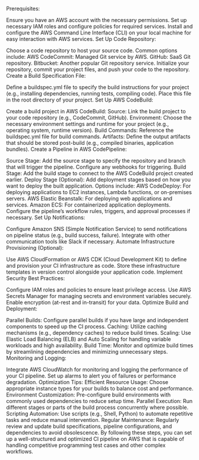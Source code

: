 Prerequisites:

Ensure you have an AWS account with the necessary permissions.
Set up necessary IAM roles and configure policies for required services.
Install and configure the AWS Command Line Interface (CLI) on your local machine for easy interaction with AWS services.
Set Up Code Repository:

Choose a code repository to host your source code. Common options include:
AWS CodeCommit: Managed Git service by AWS.
GitHub: SaaS Git repository.
Bitbucket: Another popular Git repository service.
Initialize your repository, commit your project files, and push your code to the repository.
Create a Build Specification File:

Define a buildspec.yml file to specify the build instructions for your project (e.g., installing dependencies, running tests, compiling code).
Place this file in the root directory of your project.
Set Up AWS CodeBuild:

Create a build project in AWS CodeBuild:
Source: Link the build project to your code repository (e.g., CodeCommit, GitHub).
Environment: Choose the necessary environment settings and runtime for your project (e.g., operating system, runtime version).
Build Commands: Reference the buildspec.yml file for build commands.
Artifacts: Define the output artifacts that should be stored post-build (e.g., compiled binaries, application bundles).
Create a Pipeline in AWS CodePipeline:

Source Stage: Add the source stage to specify the repository and branch that will trigger the pipeline. Configure any webhooks for triggering.
Build Stage: Add the build stage to connect to the AWS CodeBuild project created earlier.
Deploy Stage (Optional): Add deployment stages based on how you want to deploy the built application. Options include:
AWS CodeDeploy: For deploying applications to EC2 instances, Lambda functions, or on-premises servers.
AWS Elastic Beanstalk: For deploying web applications and services.
Amazon ECS: For containerized application deployments.
Configure the pipeline’s workflow rules, triggers, and approval processes if necessary.
Set Up Notifications:

Configure Amazon SNS (Simple Notification Service) to send notifications on pipeline status (e.g., build success, failure).
Integrate with other communication tools like Slack if necessary.
Automate Infrastructure Provisioning (Optional):

Use AWS CloudFormation or AWS CDK (Cloud Development Kit) to define and provision your CI infrastructure as code.
Store these infrastructure templates in version control alongside your application code.
Implement Security Best Practices:

Configure IAM roles and policies to ensure least privilege access.
Use AWS Secrets Manager for managing secrets and environment variables securely.
Enable encryption (at-rest and in-transit) for your data.
Optimize Build and Deployment:

Parallel Builds: Configure parallel builds if you have large and independent components to speed up the CI process.
Caching: Utilize caching mechanisms (e.g., dependency caches) to reduce build times.
Scaling: Use Elastic Load Balancing (ELB) and Auto Scaling for handling variable workloads and high availability.
Build Time: Monitor and optimize build times by streamlining dependencies and minimizing unnecessary steps.
Monitoring and Logging:

Integrate AWS CloudWatch for monitoring and logging the performance of your CI pipeline.
Set up alarms to alert you of failures or performance degradation.
Optimization Tips:
Efficient Resource Usage: Choose appropriate instance types for your builds to balance cost and performance.
Environment Customization: Pre-configure build environments with commonly used dependencies to reduce setup time.
Parallel Execution: Run different stages or parts of the build process concurrently where possible.
Scripting Automation: Use scripts (e.g., Shell, Python) to automate repetitive tasks and reduce manual intervention.
Regular Maintenance: Regularly review and update build specifications, pipeline configurations, and dependencies to avoid obsolescence.
By following these steps, you can set up a well-structured and optimized CI pipeline on AWS that is capable of handling competitive programming test cases and other complex workflows.



